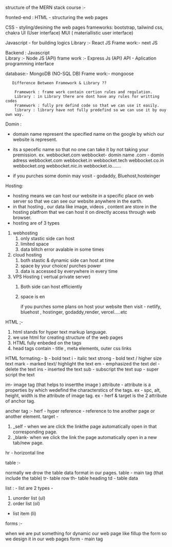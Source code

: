 structure of the MERN stack course :-

fronted-end :
HTML - structuring the web pages


CSS - styling/desining the web pages
     frameworks:
     bootstrap, tailwind css, chakra UI (User interface)
     MUI ( materiallistic user interface)



Javascript - for building logics
    Library :-
    React JS
         Frame work:- 
            next JS



Backend :
Javascript   
    Library :-
    Node JS (API)
        frame work :-
        Express Js (API)
        API - Aplication programming interface



database:-
MongoDB (NO-SQL DB)
    Frame work:-
    mongoose   


       Difference Between Framework & Library ??

        Framework : frame work contain certion rules and regulation.
        Library : in Library there are dont have any rules for writting codes 
        Framework : fully pre defind code so that we can use it easily.
        library : library have not fully predefind so we can use it by ouy own way. 


Domin : 
 - domain name represent the specified name on the google by which our website is represent.
 - its a specefic name so that no one can take it by not taking your premission.
  ex. webbocket.com
     webbocket- domin name 
     .com - domin adress
      webbocket.com
      webbocket.in
      webbocket.tech
      webbocket.co.in
      webbocket.org
      webbocket.nic.in
      webbocket.io.......

 - if you purches some domin may vosit - godaddy, Bluehost,hosteinger


Hosting: 
- hosting means we can host our website in a specific place on web server so that we can see our website anywhere in the earth.
- in that hosting , our data like image, videos , content are store in the hosting platfrom that we can host it on directly access through web browser.
- hosting are of 3 types
 1. webhosting
    1. only stastic side can host
    2. limited space
    3. data blitch error avalable in some times
 2. cloud hosting
    1. both stastic & dynamic side can host at time 
    2. space by your choice/ purches power
    3. data is accessed by everywhere in every time
3. VPS Hosting ( vertual private server)
    1. Both side can host efficiently
    2. space is en

        
        if you purches some plans on host your website then visit - netlify, bluehost , hostinger, godaddy,render, vercel.....etc
           

 HTML ;-
 1. html stands for hyper text markup language.
 2. we use html for creating structure of the web pages
 3. HTML fully enbeded on the tags
 4. head tags contain - title , meta elements, outer css links


 HTML formating:- 
 b - bold text
 i - italic text
 strong - bold text / higher size text
 mark - marked text/ highlight the text
 em - emphasized the text
 del - delete the text
 ins - inserted the text
 sub - subscript the text
 sup - super script the text

 
im- image tag (that helps to insertthe image )
attribute - attribute is a properties by which wedefind the characterstics of the tags.
ex - spc, alt, height, width is the attribute of image tag.
ex - herf & target is the 2 attribute of anchor tag.

ancher tag :-
herf - hyper reference - reference to tne another page or another element.
target - 
1. _self - when we are click the linkthe page automatically open in that corresponding page.
2. _blank- when we click the link the page automatically open in a new tab/new page.


hr - horizontal line 

table :- 

normally we drow the table data format in our pages.
table - main tag (that include the table)
tr- table row
th- table heading
td - table data


list : - 
list are 2 types - 
1. unorder list (ul)
2. order list (ol)
 - list item (li)


 forms :-
  
 when we are put something for dynamic our web page like fillup the form so we design it in our web pages 
 form - main tag

 



        
